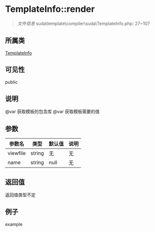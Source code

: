 # TemplateInfo::render

> *文件信息* suda\template\compiler\suda\TemplateInfo.php: 27~107
## 所属类 

[TemplateInfo](../TemplateInfo.md)

## 可见性

  public  
## 说明

@var 获取模板的包含库
@var 获取模板需要的值

## 参数

| 参数名 | 类型 | 默认值 | 说明 |
|--------|-----|-------|-------|
| viewfile |  string | 无 | 无 |
| name |  string | null | 无 |

## 返回值
返回值类型不定

## 例子

example